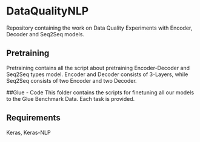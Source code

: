 # DataQualityNLP
Repository containing the work on Data Quality Experiments with Encoder, Decoder and Seq2Seq models.
## Pretraining
Pretraining contains all the script about pretraining Encoder-Decoder and Seq2Seq types model. Encoder and Decoder consists of 3-Layers, while Seq2Seq consists of two Encoder and two Decoder.

##Glue - Code
This folder contains the scripts for finetuning all our models to the Glue Benchmark Data. Each task is provided.

## Requirements
Keras, Keras-NLP
